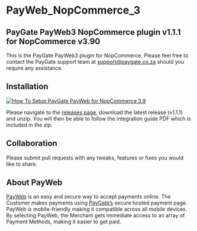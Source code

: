 # PayWeb_NopCommerce_3
## PayGate PayWeb3 NopCommerce plugin v1.1.1 for NopCommerce v3.90

This is the PayGate PayWeb3 plugin for NopCommerce. Please feel free to contact the PayGate support team at support@paygate.co.za should you require any assistance.

## Installation
[![How To Setup PayGate PayWeb for NopCommerce 3.9](https://www.appinlet.com/wp-content/uploads/2018/09/NopCommerce-3-Integration.jpg)](http://www.youtube.com/watch?v=QXE6lnb3lfc "How To Setup PayGate PayWeb for NopCommerce 3.9")

Please navigate to the [releases page](https://github.com/PayGate/PayWeb_NopCommerce_3/releases), download the latest release (v1.1.1) and unzip. You will then be able to follow the integration guide PDF which is included in the zip.

## Collaboration

Please submit pull requests with any tweaks, features or fixes you would like to share.

## About PayWeb

[PayWeb](https://www.paygate.co.za/paygate-products/payweb/) is an easy and secure way to accept payments online. The Customer makes payments using [PayGate’s](https://www.paygate.co.za/) secure hosted payment page. PayWeb is mobile-friendly making it compatible across all mobile devices. By selecting PayWeb, the Merchant gets immediate access to an array of Payment Methods, making it easier to get paid.
